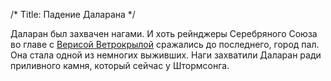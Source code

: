 /*
Title: Падение Даларана
*/

Даларан был захвачен нагами. И хоть рейнджеры Серебряного Союза во главе с [Верисой Ветрокрылой](/characters/veerisa-wildrunner) сражались до последнего, город пал. Она стала одной из немногих выживших. Наги захватили Даларан ради приливного камня, который сейчас у Штормсонга.